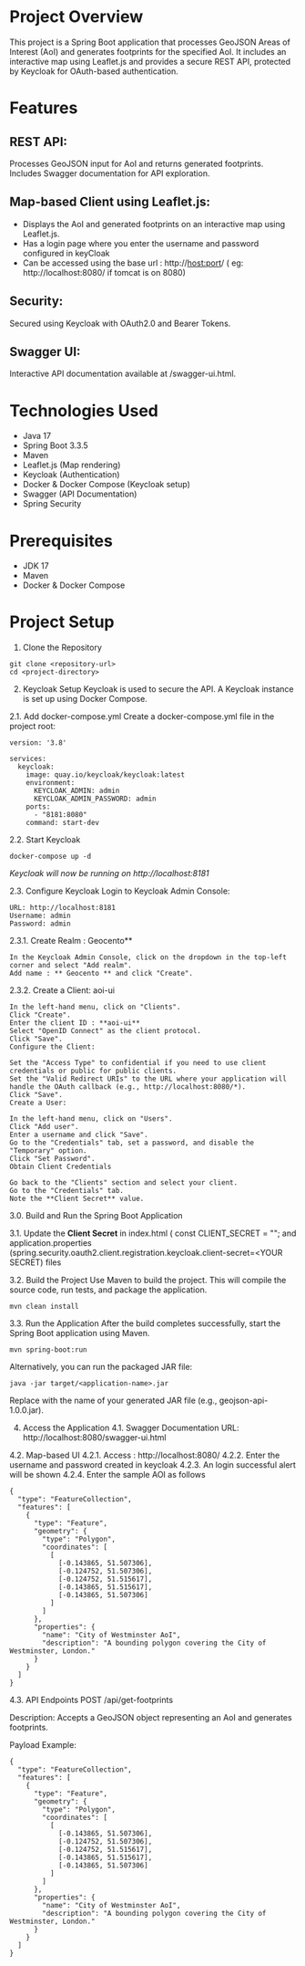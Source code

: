 
# Project Overview
This project is a Spring Boot application that processes GeoJSON Areas of Interest (AoI) and generates footprints for the specified AoI. It includes an interactive map using Leaflet.js and provides a secure REST API, protected by Keycloak for OAuth-based authentication.

# Features

## REST API:
Processes GeoJSON input for AoI and returns generated footprints.
Includes Swagger documentation for API exploration.

## Map-based Client using Leaflet.js:
- Displays the AoI and generated footprints on an interactive map using Leaflet.js.
- Has a login page where you enter the username and password configured in keyCloak
- Can be accessed using the base url : http://<host:port>/ ( eg: http://localhost:8080/ if tomcat is on 8080)

## Security:

Secured using Keycloak with OAuth2.0 and Bearer Tokens.

## Swagger UI:

Interactive API documentation available at /swagger-ui.html.

# Technologies Used
- Java 17
- Spring Boot 3.3.5
- Maven
- Leaflet.js (Map rendering)
- Keycloak (Authentication)
- Docker & Docker Compose (Keycloak setup)
- Swagger (API Documentation)
- Spring Security

# Prerequisites
- JDK 17
- Maven
- Docker & Docker Compose

# Project Setup
1. Clone the Repository
```
git clone <repository-url>
cd <project-directory>
```

2. Keycloak Setup
Keycloak is used to secure the API. A Keycloak instance is set up using Docker Compose.

2.1. Add docker-compose.yml
Create a docker-compose.yml file in the project root:

```
version: '3.8'

services:
  keycloak:
    image: quay.io/keycloak/keycloak:latest
    environment:
      KEYCLOAK_ADMIN: admin
      KEYCLOAK_ADMIN_PASSWORD: admin
    ports:
      - "8181:8080"
    command: start-dev
```
2.2. Start Keycloak
```
docker-compose up -d
```
*Keycloak will now be running on http://localhost:8181*

2.3. Configure Keycloak
Login to Keycloak Admin Console:
```
URL: http://localhost:8181
Username: admin
Password: admin
```
2.3.1. Create Realm : Geocento**
```
In the Keycloak Admin Console, click on the dropdown in the top-left corner and select "Add realm".
Add name : ** Geocento ** and click "Create".
```

2.3.2. Create a Client: aoi-ui
```
In the left-hand menu, click on "Clients".
Click "Create".
Enter the client ID : **aoi-ui**
Select "OpenID Connect" as the client protocol.
Click "Save".
Configure the Client:

Set the "Access Type" to confidential if you need to use client credentials or public for public clients.
Set the "Valid Redirect URIs" to the URL where your application will handle the OAuth callback (e.g., http://localhost:8080/*).
Click "Save".
Create a User:

In the left-hand menu, click on "Users".
Click "Add user".
Enter a username and click "Save".
Go to the "Credentials" tab, set a password, and disable the "Temporary" option.
Click "Set Password".
Obtain Client Credentials

Go back to the "Clients" section and select your client.
Go to the "Credentials" tab.
Note the **Client Secret** value.
```

3.0. Build and Run the Spring Boot Application
   
3.1. Update the **Client Secret** in index.html ( const CLIENT_SECRET = "<YOUR SECRET>"; and application.properties (spring.security.oauth2.client.registration.keycloak.client-secret=<YOUR SECRET) files

3.2. Build the Project
Use Maven to build the project. This will compile the source code, run tests, and package the application.

```
mvn clean install
```

3.3. Run the Application
After the build completes successfully, start the Spring Boot application using Maven.
```
mvn spring-boot:run
```
Alternatively, you can run the packaged JAR file:

```
java -jar target/<application-name>.jar
```
Replace <application-name> with the name of your generated JAR file (e.g., geojson-api-1.0.0.jar).

4. Access the Application
4.1. Swagger Documentation
URL: http://localhost:8080/swagger-ui.html

4.2. Map-based UI
4.2.1. Access : http://localhost:8080/
4.2.2. Enter the username and password created in keycloak
4.2.3. An login successful alert will be shown
4.2.4. Enter the sample AOI as follows
```
{
  "type": "FeatureCollection",
  "features": [
    {
      "type": "Feature",
      "geometry": {
        "type": "Polygon",
        "coordinates": [
          [
            [-0.143865, 51.507306],
            [-0.124752, 51.507306],
            [-0.124752, 51.515617],
            [-0.143865, 51.515617],
            [-0.143865, 51.507306]
          ]
        ]
      },
      "properties": {
        "name": "City of Westminster AoI",
        "description": "A bounding polygon covering the City of Westminster, London."
      }
    }
  ]
}
```
4.3. API Endpoints
POST /api/get-footprints

Description: Accepts a GeoJSON object representing an AoI and generates footprints.

Payload Example:
```
{
  "type": "FeatureCollection",
  "features": [
    {
      "type": "Feature",
      "geometry": {
        "type": "Polygon",
        "coordinates": [
          [
            [-0.143865, 51.507306],
            [-0.124752, 51.507306],
            [-0.124752, 51.515617],
            [-0.143865, 51.515617],
            [-0.143865, 51.507306]
          ]
        ]
      },
      "properties": {
        "name": "City of Westminster AoI",
        "description": "A bounding polygon covering the City of Westminster, London."
      }
    }
  ]
}
```

